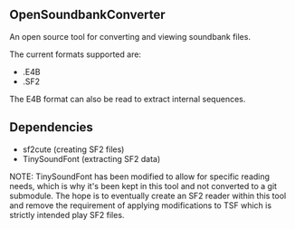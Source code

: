 ## OpenSoundbankConverter

An open source tool for converting and viewing soundbank files.

The current formats supported are:
* .E4B
* .SF2

The E4B format can also be read to extract internal sequences.

## Dependencies
 - sf2cute (creating SF2 files)
 - TinySoundFont (extracting SF2 data) 
   
NOTE: TinySoundFont has been modified to allow for specific reading needs, which is why it's been kept in this tool and not converted to a git submodule.
The hope is to eventually create an SF2 reader within this tool and remove the requirement of applying modifications to TSF which is strictly intended play SF2 files.
